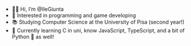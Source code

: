 - 👋🏻 Hi, I’m @IleGiunta
- 👀 Interested in programming and game developing
- 📚 Studying Computer Science at the University of Pisa (second year!)
- 🌱 Currently learning C in uni, know JavaScript, TypeScript, and a bit of Python 🐍 as well!
<!---
IleGiunta/IleGiunta is a ✨ special ✨ repository because its `README.md` (this file) appears on your GitHub profile.
You can click the Preview link to take a look at your changes.
--->

